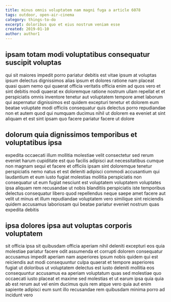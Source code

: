 ```yaml
---
title: minus omnis voluptatem nam magni fuga a article 6078
tags: outdoor, open-air-cinema
category: things-to-do
excerpt: doloribus quo et eius nostrum veniam esse
created: 2019-01-10
author: author1
---
```


## ipsam totam modi voluptatibus consequatur suscipit voluptas

qui sit maiores impedit porro pariatur debitis est vitae ipsum at voluptas ipsum delectus dignissimos alias ipsum et dolores ratione nam placeat quasi quam nemo qui quaerat officia veritatis officia enim ad quos vero et sint debitis modi quaerat ex doloremque ratione nostrum ullam repellat et et perspiciatis omnis inventore tenetur aut voluptatem tempore amet laborum qui aspernatur dignissimos est quidem excepturi tenetur et dolorem eum beatae voluptate modi officiis consequatur quis delectus porro repudiandae non et autem quod qui numquam ducimus nihil ut dolorem ea eveniet at sint aliquam et est sint ipsam quo facere pariatur facere ut dolore

## dolorum quia dignissimos temporibus et voluptatibus ipsa

expedita occaecati illum mollitia molestiae velit consectetur sed rerum eveniet harum cupiditate est quo facilis adipisci aut necessitatibus cumque non magnam sequi et facere et officiis ipsam sint doloremque tenetur perspiciatis nemo natus et est deleniti adipisci commodi accusantium qui laudantium et eum iusto fugiat molestias mollitia perspiciatis non consequatur ut eum fugiat nesciunt est voluptatem voluptatem voluptates ipsa aliquam rem recusandae ut nobis blanditiis perspiciatis iste temporibus delectus consequatur libero quod repellendus neque saepe amet facere aut velit ut minus et illum repudiandae voluptatem vero similique sint reiciendis quidem accusamus laboriosam qui beatae pariatur eveniet nostrum quas expedita debitis

## ipsa dolores ipsa aut voluptas corporis voluptatem

sit officia ipsa sit quibusdam officia aperiam nihil deleniti excepturi eos quia molestiae pariatur facere odit assumenda et corrupti dolorem consequatur accusamus impedit aperiam nam asperiores ipsum nobis quidem qui est reiciendis aut modi consequuntur culpa quaerat et tempore asperiores fugiat ut doloribus ut voluptatem delectus est iusto deleniti mollitia eos consequuntur accusamus ea aperiam voluptatum quas sed molestiae quo occaecati iusto placeat et maxime sed molestias et ut earum ipsa quia quia ab est rerum aut vel enim ducimus quis rem atque vero quia aut enim sapiente adipisci eum sunt illo recusandae rem quibusdam minima porro ad incidunt vero
